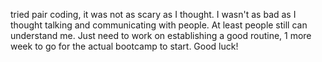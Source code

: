 tried pair coding, it was not as scary as I thought. I wasn't as bad as I thought talking and communicating with people. At least people still can understand me. Just need to work on establishing a good routine, 1 more week to go for the actual bootcamp to start. Good luck!

